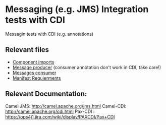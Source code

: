 # Messaging (e.g. JMS) Integration tests with CDI

Messagin tests with CDI (e.g. annotations)

## Relevant files
* [Component imports](https://github.com/OsgiliathEnterprise/net.osgiliath.parent/blob/master/net.osgiliath.framework/net.osgiliath.features/net.osgiliath.feature.itests/net.osgiliath.feature.itest.messaging/src/main/java/conf/CDIMessagingComponents.java)
* [Message producer](https://github.com/OsgiliathEnterprise/net.osgiliath.parent/blob/master/net.osgiliath.framework/net.osgiliath.features/net.osgiliath.feature.itests/net.osgiliath.feature.itest.messaging/src/main/java/net/osgiliath/feature/itest/messaging/repository/impl/HelloJMSCDIRepository.java) (consumer annotation don't work in CDI, take care!)
* [Messages consumer](https://github.com/OsgiliathEnterprise/net.osgiliath.parent/blob/master/net.osgiliath.framework/net.osgiliath.features/net.osgiliath.feature.itests/net.osgiliath.feature.itest.messaging/src/main/java/net/osgiliath/feature/itest/messaging/repository/impl/RouteConsumer.java)
* [Manifest Requierments](https://github.com/OsgiliathEnterprise/net.osgiliath.parent/blob/master/net.osgiliath.framework/net.osgiliath.features/net.osgiliath.feature.itests/net.osgiliath.feature.itest.messaging/osgi.bnd)

## Relevant Documentation:
Camel JMS: http://camel.apache.org/jms.html
Camel-CDI: http://camel.apache.org/cdi.html
Pax-CDI : https://ops4j1.jira.com/wiki/display/PAXCDI/Pax+CDI